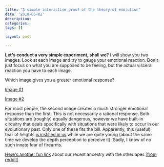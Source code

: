 ```yaml
---
title: "A simple interactive proof of the theory of evolution"
date: '2010-05-02'
description:
categories:
tags: []

layout: post

---
```

<strong>Let's conduct a very simple experiment, shall we?</strong> I will show you two images. Look at each image and try to gauge your emotional reaction. Don't just focus on what you are supposed to be feeling, but the actual visceral reaction you have to each image. 

Which image gives you a greater emotional response?

<a href="http://www1.istockphoto.com/file_thumbview_approve/1047567/2/istockphoto_1047567-gun-pointed-toward-camera.jpg">Image #1</a>

<a href="http://travel.nationalgeographic.com/staticfiles/NGS/Shared/StaticFiles/Places/Images/San%20Francisco/golden-gate-bridge-xl.jpg">Image #2</a>

For most people, the second image creates a much stronger emotional response than the first. This is not necessarily a rational response. Both situations are (roughly) equally dangerous, however we have built-in circuitry that deals specifically with situations that were likely to occur in our evolutionary past. Only one of these fits the bill. Apparently, this (useful) fear of heights <a href="http://www.google.com/search?sourceid=chrome&ie=UTF-8&q=visual+cliff+experiment">is instilled in us</a> while we are quite young (about the same time we develop the depth perception to perceive it). Sadly, I know of no such innate fear of firearms.

<a href="http://www.evolutionpages.com/chromosome_2.htm">Here's another fun link</a> about our recent ancestry with the other apes
<a href="http://www.reddit.com/comments/byx7g/because_i_found_it_informative_the_reason_why_all/">[from reddit]</a>.
